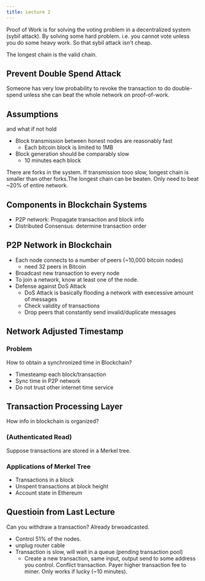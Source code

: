 ```yaml
---
title: Lecture 2
---
```


Proof of Work is for solving the voting problem in a decentralized system (sybil attack). By solving some hard problem. i.e. you cannot vote unless you do some heavy work. So that sybil attack isn't cheap.

The longest chain is the valid chain.

## Prevent Double Spend Attack

Someone has very low probability to revoke the transaction to do double-spend unless she can beat the whole network on proof-of-work.

## Assumptions

and what if not hold

- Block transmission between honest nodes are reasonably fast
  - Each bitcoin block is limited to 1MB
- Block generation should be comparably slow
  - 10 minutes each block

There are forks in the system. If transmission tooo slow, longest chain is smaller than other forks.The longest chain can be beaten. Only need to beat ~20% of entire network.

## Components in Blockchain Systems

- P2P network: Propagate transaction and block info
- Distributed Consensus: determine transaction order

## P2P Network in Blockchain

- Each node connects to a number of peers (~10,000 bitcoin nodes)
  - need 32 peers in Bitcoin
- Broadcast new transaction to every node
- To join a network, know at least one of the node.
- Defense against DoS Attack
  - DoS Attack is basically flooding a network with execessive amount of messages
  - Check validity of transactions
  - Drop peers that constantly send invalid/duplicate messages

## Network Adjusted Timestamp

### Problem

How to obtain a synchronized time in Blockchain?

- Timesteamp each block/transaction
- Sync time in P2P network
- Do not trust other internet time service

## Transaction Processing Layer

How info in blockchain is organized?

### (Authenticated Read)

Suppose transactions are stored in a Merkel tree. 

### Applications of Merkel Tree

- Transactions in a block
- Unspent transactions at block height
- Account state in Ethereum


## Questioin from Last Lecture

Can you withdraw a transaction? Already brwoadcasted. 

- Control 51% of the nodes.
- unplug router cable
- Transaction is slow, will wait in a queue (pending transaction pool)
  - Create a new transaction, same input, output send to some address you control. Conflict transaction. Payer higher transaction fee to miner. Only works if lucky (~10 minutes). 
